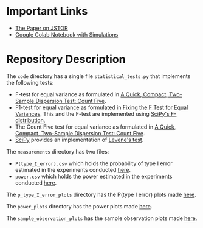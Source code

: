 ﻿
# Important Links

* [The Paper on JSTOR](https://www.jstor.org/stable/27643615)
* [Google Colab Notebook with Simulations](https://colab.research.google.com/drive/1bUGJVALhi2YsFAqSIgkcEGQpx9e1zBSN?usp=sharing)

# Repository Description

The `code` directory has a single file `statistical_tests.py` that implements the following tests:
* F-test for equal variance as formulated in [A Quick, Compact, Two-Sample Dispersion Test: Count Five](https://www.jstor.org/stable/27643615). 
* F1-test for equal variance as formulated in [Fixing the F Test for Equal Variances](https://www.jstor.org/stable/30037243). This and the F-test are implemented using [SciPy's F-distribution](https://docs.scipy.org/doc/scipy/reference/generated/scipy.stats.f.html).
* The Count Five test for equal variance as formulated in [A Quick, Compact, Two-Sample Dispersion Test: Count Five](https://www.jstor.org/stable/27643615).
* [SciPy](https://docs.scipy.org/doc/scipy/reference/generated/scipy.stats.levene.html) provides an implementation of [Levene's test](https://itl.nist.gov/div898/handbook/eda/section3/eda35a.htm). 

The `measurements` directory has two files:
* `P(type_I_error).csv` which holds the probability of type I error estimated in the experiments conducted [here](https://colab.research.google.com/drive/1bUGJVALhi2YsFAqSIgkcEGQpx9e1zBSN?usp=sharing).
* `power.csv` which holds the power estimated in the experiments conducted [here](https://colab.research.google.com/drive/1bUGJVALhi2YsFAqSIgkcEGQpx9e1zBSN?usp=sharing).

The `p_type_I_error_plots` directory has the P(type I error) plots made [here](https://colab.research.google.com/drive/1bUGJVALhi2YsFAqSIgkcEGQpx9e1zBSN?usp=sharing).

The `power_plots` directory has the power plots made [here](https://colab.research.google.com/drive/1bUGJVALhi2YsFAqSIgkcEGQpx9e1zBSN?usp=sharing).

The `sample_observation_plots` has the sample observation plots made [here](https://colab.research.google.com/drive/1bUGJVALhi2YsFAqSIgkcEGQpx9e1zBSN?usp=sharing).

